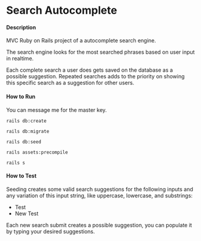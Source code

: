 # Search Autocomplete

#### Description

MVC Ruby on Rails project of a autocomplete search engine.

The search engine looks for the most searched phrases based on user input in realtime.

Each complete search a user does gets saved on the database as a possible suggestion. Repeated searches adds to the priority on showing this specific search as a suggestion for other users.

#### How to Run

You can message me for the master key.

`rails db:create`

`rails db:migrate`

`rails db:seed`

`rails assets:precompile`

`rails s`

#### How to Test

Seeding creates some valid search suggestions for the following inputs and any variation of this input string, like uppercase, lowercase, and substrings:

- Test
- New Test

Each new search submit creates a possible suggestion, you can populate it by typing your desired suggestions.
